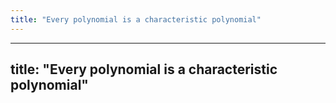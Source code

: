 ```yaml
---
title: "Every polynomial is a characteristic polynomial"
---
```


---
title: "Every polynomial is a characteristic polynomial"
---

